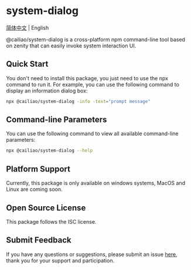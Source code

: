 # system-dialog

[简体中文](../README.md) | English

@cailiao/system-dialog is a cross-platform npm command-line tool based on zenity that can easily invoke system interaction UI.

## Quick Start

You don't need to install this package, you just need to use the npx command to run it. For example, you can use the following command to display an information dialog box:

```bash
npx @cailiao/system-dialog -info -text="prompt message"
```

## Command-line Parameters

You can use the following command to view all available command-line parameters:

```bash
npx @cailiao/system-dialog --help
```

## Platform Support

Currently, this package is only available on windows systems, MacOS and Linux are coming soon.

## Open Source License

This package follows the ISC license.

## Submit Feedback

If you have any questions or suggestions, please submit an issue [here](https://github.com/Eleg-i/system-dialog/issues), thank you for your support and participation.
